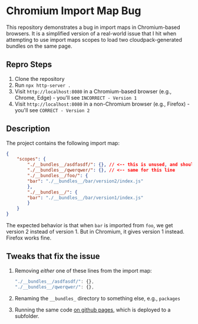 # Chromium Import Map Bug

This repository demonstrates a bug in import maps in Chromium-based browsers. It is a simplified version of a real-world issue that I hit when attempting to use import maps scopes to load two cloudpack-generated bundles on the same page.

## Repro Steps

1. Clone the repository
2. Run `npx http-server .`
3. Visit `http://localhost:8080` in a Chromium-based browser (e.g., Chrome, Edge) - you'll see `INCORRECT - Version 1`
4. Visit `http://localhost:8080` in a non-Chromium browser (e.g., Firefox) - you'll see `CORRECT - Version 2`

## Description

The project contains the following import map:

```json
{
    "scopes": {
        "./__bundles__/asdfasdf/": {}, // <-- this is unused, and should be ignored, but it somehow causes things to blow up.
        "./__bundles__/qwerqwer/": {}, // <-- same for this line
        "./__bundles__/foo/": {
        "bar": "./__bundles__/bar/version2/index.js"
        },
        "./__bundles__/": {
        "bar": "./__bundles__/bar/version1/index.js"
        }
    }
}
```

The expected behavior is that when `bar` is imported from `foo`, we get version 2 instead of version 1. But in Chromium, it gives version 1 instead. Firefox works fine.

## Tweaks that fix the issue

1. Removing _either_ one of these lines from the import map:

    ```js
    "./__bundles__/asdfasdf/": {},
    "./__bundles__/qwerqwer/": {},
    ```

2. Renaming the `__bundles_` directory to something else, e.g., `packages`
3. Running the same code [on github pages](https://astegmaier.github.io/playground-import-maps/), which is deployed to a subfolder.
